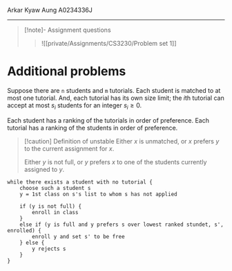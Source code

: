 Arkar Kyaw Aung
A0234336J

---

>[!note]- Assignment questions
>> ![[private/Assignments/CS3230/Problem set 1]]

# Additional problems

Suppose there are `n` students and `m` tutorials.
Each student is matched to at most one tutorial. And, each tutorial has its own size limit; the $i$th tutorial can accept at most $s_{i}$ students for an integer $s_{i} \geq 0$.

Each student has a ranking of the tutorials in order of preference. Each tutorial has a ranking of the students in order of preference.

>[!caution] Definition of unstable
>Either $x$ is unmatched, or $x$ prefers $y$ to the current assignment for $x$.
>
>Either $y$ is not full, or $y$ prefers $x$ to one of the students currently assigned to $y$.

```plain-text
while there exists a student with no tutorial {
	choose such a student s
	y = 1st class on s's list to whom s has not applied

	if (y is not full) {
		enroll in class
	}
	else if (y is full and y prefers s over lowest ranked stundet, s', enrolled) {
		enroll y and set s' to be free
	} else {
		y rejects s
	}
}
```





